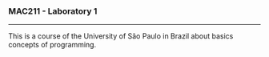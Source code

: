 
### MAC211 - Laboratory 1
----
This is a course of the University of São Paulo in Brazil about basics concepts of programming.
